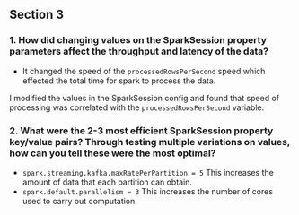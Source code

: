 ## Section 3


### 1. How did changing values on the SparkSession property parameters affect the throughput and latency of the data?

- It changed the speed of the `processedRowsPerSecond` speed which effected the total time for spark to process the
  data.

I modified the values in the SparkSession config and found that speed of processing was correlated with the
`processedRowsPerSecond` variable.


### 2. What were the 2-3 most efficient SparkSession property key/value pairs? Through testing multiple variations on values, how can you tell these were the most optimal?

- `spark.streaming.kafka.maxRatePerPartition = 5` This increases the amount of data that each partition can obtain.
- `spark.default.parallelism = 3` This increases the number of cores used to carry out computation.

